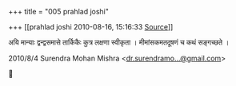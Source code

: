+++
title = "005 prahlad joshi"

+++
[[prahlad joshi	2010-08-16, 15:16:33 [Source](https://groups.google.com/g/bvparishat/c/EyjDDaR7F5Q)]]



  
अयि मान्याः द्वन्द्वसमासे तार्किकैः कुत्र लक्षणा स्वीकृता । मीमांसकमतदूषणं च कथं सङ्गच्छते ।  

2010/8/4 Surendra Mohan Mishra \<[dr.surendramo...@gmail.com]()\>



